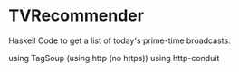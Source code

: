 # TVRecommender
Haskell Code to get a list of today's prime-time broadcasts.

using TagSoup
(using http (no https))
using http-conduit
